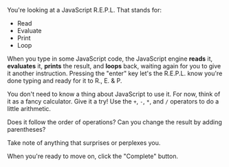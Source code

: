 You're looking at a JavaScript R.E.P.L. That stands for:

- Read
- Evaluate
- Print
- Loop

When you type in some JavaScript code, the JavaScript engine **reads** it,
**evaluates** it, **prints** the result, and **loops** back, waiting
again for you to give it another instruction. Pressing the "enter" key
let's the R.E.P.L. know you're done typing and ready for it to R., E. & P.

You don't need to know a thing about JavaScript to use it. For now, think of it
as a fancy calculator. Give it a try! Use the `+`, `-`, `*`, and `/` operators
to do a little arithmetic.

Does it follow the order of operations? Can you change the result by adding
parentheses?

Take note of anything that surprises or perplexes you.

When you're ready to move on, click the "Complete" button.
